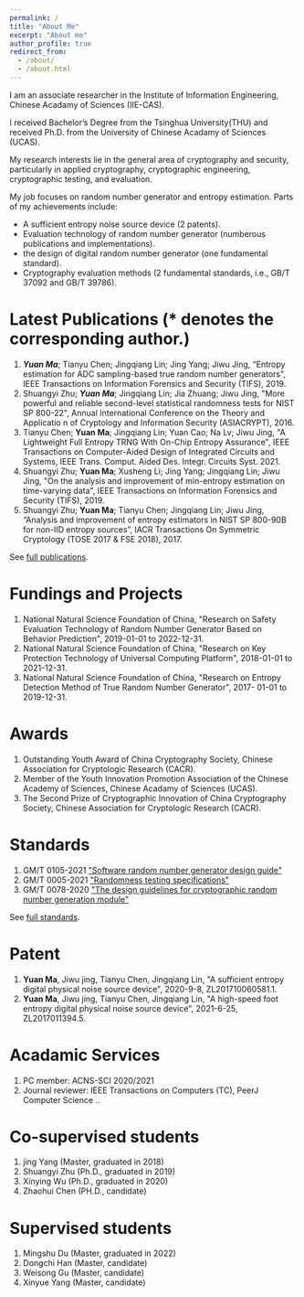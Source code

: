 ```yaml
---
permalink: /
title: "About Me"
excerpt: "About me"
author_profile: true
redirect_from: 
  - /about/
  - /about.html
---
```



I am an associate researcher in the Institute of Information Engineering, Chinese Acadamy of Sciences (IIE-CAS).

I received Bachelor’s Degree from the Tsinghua University(THU) and received Ph.D. from the University of Chinese Acadamy of Sciences (UCAS).

My research interests lie in the general area of cryptography and security, particularly in applied cryptography, cryptographic engineering, cryptographic testing, and evaluation.

My job focuses on random number generator and entropy estimation. Parts of my achievements include:
* A sufficient entropy noise source device (2 patents).
* Evaluation technology of random number generator (numberous publications and implementations).
* the design of digital random number generator (one fundamental standard).
* Cryptography evaluation methods (2 fundamental standards, i.e., GB/T 37092 and GB/T 39786). 


Latest Publications (\* denotes the corresponding author.)
======
1. ***Yuan Ma***; Tianyu Chen; Jingqiang Lin; Jing Yang; Jiwu Jing, “Entropy estimation for ADC sampling-based true random number generators", IEEE Transactions on Information Forensics and Security (TIFS), 2019.
1. Shuangyi Zhu; ***Yuan Ma***; Jingqiang Lin; Jia Zhuang; Jiwu Jing, "More powerful and reliable second-level statistical randomness tests for NIST SP 800-22", Annual International Conference on the Theory and Applicatio n of Cryptology and Information Security (ASIACRYPT), 2016.
1. Tianyu Chen; **Yuan Ma**; Jingqiang Lin; Yuan Cao; Na Lv; Jiwu Jing, "A Lightweight Full Entropy TRNG With On-Chip Entropy Assurance", IEEE Transactions on Computer-Aided Design of Integrated Circuits and Systems, IEEE Trans. Comput. Aided Des. Integr. Circuits Syst. 2021.
1. Shuangyi Zhu; **Yuan Ma**; Xusheng Li; Jing Yang; Jingqiang Lin; Jiwu Jing, "On the analysis and improvement of min-entropy estimation on time-varying data", IEEE Transactions on Information Forensics and Security (TIFS), 2019.
1. Shuangyi Zhu; **Yuan Ma**; Tianyu Chen; Jingqiang Lin; Jiwu Jing, “Analysis and improvement of entropy estimators in NIST SP 800-90B for non-IID entropy sources”, IACR Transactions On Symmetric Cryptology (TOSE 2017 & FSE 2018), 2017.


See [full publications](/full-publications/).

Fundings and Projects
======
1.  National Natural Science Foundation of China, "Research on Safety Evaluation Technology of Random Number Generator Based on Behavior Prediction", 2019-01-01 to 2022-12-31.
1.  National Natural Science Foundation of China, "Research on Key Protection Technology of Universal Computing Platform", 2018-01-01 to 2021-12-31.
1.  National Natural Science Foundation of China, "Research on Entropy Detection Method of True Random Number Generator", 2017- 01-01 to 2019-12-31.

Awards
======
1. Outstanding Youth Award of China Cryptography Society, Chinese Association for Cryptologic Research (CACR).
1. Member of the Youth Innovation Promotion Association of the Chinese Academy of Sciences, Chinese Acadamy of Sciences (UCAS).
1. The Second Prize of Cryptographic Innovation of China Cryptography Society, Chinese Association for Cryptologic Research (CACR).

Standards
======
1. GM/T 0105-2021 ["Software random number generator design guide"](https://www.chinesestandard.net/PDF.aspx/GMT0105-2021) 
1. GM/T 0005-2021 ["Randomness testing specifications"](https://www.chinesestandard.net/PDF.aspx/GMT0005-2021) 
1. GM/T 0078-2020 ["The design guidelines for cryptographic random number generation module"](https://www.chinesestandard.net/PDF.aspx/GMT0078-2020) 

See [full standards](/standards/).

Patent
======
1. **Yuan Ma**, Jiwu jing, Tianyu Chen, Jingqiang Lin, "A sufficient entropy digital physical noise source device", 2020-9-8, ZL201710060581.1.
1. **Yuan Ma**, Jiwu jing, Tianyu Chen, Jingqiang Lin, "A high-speed foot entropy digital physical noise source device", 2021-6-25, ZL2017011394.5.

Acadamic Services
======
1. PC member: ACNS-SCI 2020/2021
1. Journal reviewer: IEEE Transactions on Computers (TC), PeerJ Computer Science
..

Co-supervised students
======
1. jing Yang (Master, graduated in 2018)
1. Shuangyi Zhu (Ph.D., graduated in 2019)
1. Xinying Wu (Ph.D., graduated in 2020)
1. Zhaohui Chen (PH.D., candidate)

Supervised students
======
1. Mingshu Du (Master, graduated in 2022)
1. Dongchi Han (Master, candidate)
1. Weisong Gu (Master, candidate)
1. Xinyue Yang (Master, candidate)